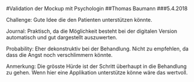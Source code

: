 #Validation der Mockup mit Psychologin
##Thomas Baumann
###5.4.2018

Challenge: Gute Idee die den Patienten unterstützen könnte.

Journal: Praktisch, da die Möglichkeit besteht bei der digitalen Version automatisch und gut dargestellt auszuwerten.

Probability: Eher dekonstruktiv bei der Behandlung. Nicht zu empfehlen, da dass die Angst noch verschlimmern könnte. 

Anmerkung: Die grösste Hürde ist der Schritt überhaupt in die Behandlung zu gehen. Wenn hier eine Applikation unterstütze könne wäre das wertvoll.